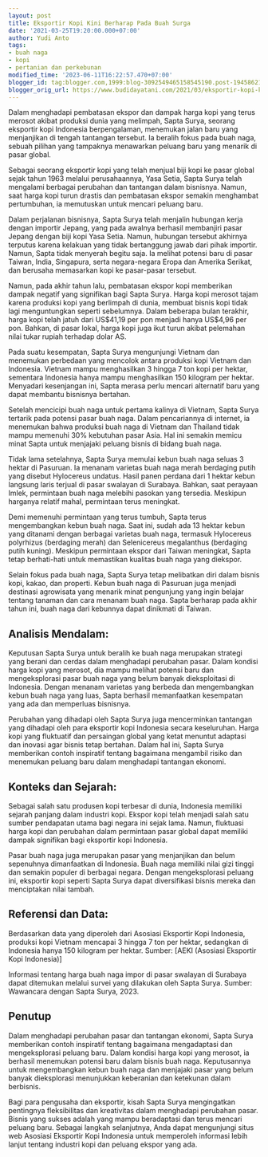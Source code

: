 ```yaml
---
layout: post
title: Eksportir Kopi Kini Berharap Pada Buah Surga
date: '2021-03-25T19:20:00.000+07:00'
author: Yudi Anto
tags:
- buah naga
- kopi
- pertanian dan perkebunan
modified_time: '2023-06-11T16:22:57.470+07:00'
blogger_id: tag:blogger.com,1999:blog-3092549465158545190.post-1945862151060634538
blogger_orig_url: https://www.budidayatani.com/2021/03/eksportir-kopi-kini-berharap-pada-buah.html
---
```


<p>Dalam menghadapi pembatasan ekspor dan dampak harga kopi yang terus merosot akibat produksi dunia yang melimpah, Sapta Surya, seorang eksportir kopi Indonesia berpengalaman, menemukan jalan baru yang menjanjikan di tengah tantangan tersebut. Ia beralih fokus pada buah naga, sebuah pilihan yang tampaknya menawarkan peluang baru yang menarik di pasar global.</p><p>Sebagai seorang eksportir kopi yang telah menjual biji kopi ke pasar global sejak tahun 1963 melalui perusahaannya, Yasa Setia, Sapta Surya telah mengalami berbagai perubahan dan tantangan dalam bisnisnya. Namun, saat harga kopi turun drastis dan pembatasan ekspor semakin menghambat pertumbuhan, ia memutuskan untuk mencari peluang baru.</p><p>Dalam perjalanan bisnisnya, Sapta Surya telah menjalin hubungan kerja dengan importir Jepang, yang pada awalnya berhasil membanjiri pasar Jepang dengan biji kopi Yasa Setia. Namun, hubungan tersebut akhirnya terputus karena kelakuan yang tidak bertanggung jawab dari pihak importir. Namun, Sapta tidak menyerah begitu saja. Ia melihat potensi baru di pasar Taiwan, India, Singapura, serta negara-negara Eropa dan Amerika Serikat, dan berusaha memasarkan kopi ke pasar-pasar tersebut.</p><p>Namun, pada akhir tahun lalu, pembatasan ekspor kopi memberikan dampak negatif yang signifikan bagi Sapta Surya. Harga kopi merosot tajam karena produksi kopi yang berlimpah di dunia, membuat bisnis kopi tidak lagi menguntungkan seperti sebelumnya. Dalam beberapa bulan terakhir, harga kopi telah jatuh dari US$41,19 per pon menjadi hanya US$4,96 per pon. Bahkan, di pasar lokal, harga kopi juga ikut turun akibat pelemahan nilai tukar rupiah terhadap dolar AS.</p><p>Pada suatu kesempatan, Sapta Surya mengunjungi Vietnam dan menemukan perbedaan yang mencolok antara produksi kopi Vietnam dan Indonesia. Vietnam mampu menghasilkan 3 hingga 7 ton kopi per hektar, sementara Indonesia hanya mampu menghasilkan 150 kilogram per hektar. Menyadari kesenjangan ini, Sapta merasa perlu mencari alternatif baru yang dapat membantu bisnisnya bertahan.</p><p>Setelah mencicipi buah naga untuk pertama kalinya di Vietnam, Sapta Surya tertarik pada potensi pasar buah naga. Dalam pencariannya di internet, ia menemukan bahwa produksi buah naga di Vietnam dan Thailand tidak mampu memenuhi 30% kebutuhan pasar Asia. Hal ini semakin memicu minat Sapta untuk menjajaki peluang bisnis di bidang buah naga.</p><p>Tidak lama setelahnya, Sapta Surya memulai kebun buah naga seluas 3 hektar di Pasuruan. Ia menanam varietas buah naga merah berdaging putih yang disebut Hylocereus undatus. Hasil panen perdana dari 1 hektar kebun langsung laris terjual di pasar swalayan di Surabaya. Bahkan, saat perayaan Imlek, permintaan buah naga melebihi pasokan yang tersedia. Meskipun harganya relatif mahal, permintaan terus meningkat.</p><p>Demi memenuhi permintaan yang terus tumbuh, Sapta terus mengembangkan kebun buah naga. Saat ini, sudah ada 13 hektar kebun yang ditanami dengan berbagai varietas buah naga, termasuk Hylocereus polyrhizus (berdaging merah) dan Selenicereus megalanthus (berdaging putih kuning). Meskipun permintaan ekspor dari Taiwan meningkat, Sapta tetap berhati-hati untuk memastikan kualitas buah naga yang diekspor.</p><p>Selain fokus pada buah naga, Sapta Surya tetap melibatkan diri dalam bisnis kopi, kakao, dan properti. Kebun buah naga di Pasuruan juga menjadi destinasi agrowisata yang menarik minat pengunjung yang ingin belajar tentang tanaman dan cara menanam buah naga. Sapta berharap pada akhir tahun ini, buah naga dari kebunnya dapat dinikmati di Taiwan.</p><h2>Analisis Mendalam:</h2><p>Keputusan Sapta Surya untuk beralih ke buah naga merupakan strategi yang berani dan cerdas dalam menghadapi perubahan pasar. Dalam kondisi harga kopi yang merosot, dia mampu melihat potensi baru dan mengeksplorasi pasar buah naga yang belum banyak dieksploitasi di Indonesia. Dengan menanam varietas yang berbeda dan mengembangkan kebun buah naga yang luas, Sapta berhasil memanfaatkan kesempatan yang ada dan memperluas bisnisnya.</p><p>Perubahan yang dihadapi oleh Sapta Surya juga mencerminkan tantangan yang dihadapi oleh para eksportir kopi Indonesia secara keseluruhan. Harga kopi yang fluktuatif dan persaingan global yang ketat menuntut adaptasi dan inovasi agar bisnis tetap bertahan. Dalam hal ini, Sapta Surya memberikan contoh inspiratif tentang bagaimana mengambil risiko dan menemukan peluang baru dalam menghadapi tantangan ekonomi.</p><h2>Konteks dan Sejarah:</h2><p>Sebagai salah satu produsen kopi terbesar di dunia, Indonesia memiliki sejarah panjang dalam industri kopi. Ekspor kopi telah menjadi salah satu sumber pendapatan utama bagi negara ini sejak lama. Namun, fluktuasi harga kopi dan perubahan dalam permintaan pasar global dapat memiliki dampak signifikan bagi eksportir kopi Indonesia.</p><p>Pasar buah naga juga merupakan pasar yang menjanjikan dan belum sepenuhnya dimanfaatkan di Indonesia. Buah naga memiliki nilai gizi tinggi dan semakin populer di berbagai negara. Dengan mengeksplorasi peluang ini, eksportir kopi seperti Sapta Surya dapat diversifikasi bisnis mereka dan menciptakan nilai tambah.</p><h2>Referensi dan Data:</h2><p>Berdasarkan data yang diperoleh dari Asosiasi Eksportir Kopi Indonesia, produksi kopi Vietnam mencapai 3 hingga 7 ton per hektar, sedangkan di Indonesia hanya 150 kilogram per hektar. Sumber: [AEKI (Asosiasi Eksportir Kopi Indonesia)]</p><p>Informasi tentang harga buah naga impor di pasar swalayan di Surabaya dapat ditemukan melalui survei yang dilakukan oleh Sapta Surya. Sumber: Wawancara dengan Sapta Surya, 2023.</p><h2>Penutup</h2><p>Dalam menghadapi perubahan pasar dan tantangan ekonomi, Sapta Surya memberikan contoh inspiratif tentang bagaimana mengadaptasi dan mengeksplorasi peluang baru. Dalam kondisi harga kopi yang merosot, ia berhasil menemukan potensi baru dalam bisnis buah naga. Keputusannya untuk mengembangkan kebun buah naga dan menjajaki pasar yang belum banyak dieksplorasi menunjukkan keberanian dan ketekunan dalam berbisnis.</p><p>Bagi para pengusaha dan eksportir, kisah Sapta Surya mengingatkan pentingnya fleksibilitas dan kreativitas dalam menghadapi perubahan pasar. Bisnis yang sukses adalah yang mampu beradaptasi dan terus mencari peluang baru. Sebagai langkah selanjutnya, Anda dapat mengunjungi situs web Asosiasi Eksportir Kopi Indonesia untuk memperoleh informasi lebih lanjut tentang industri kopi dan peluang ekspor yang ada.</p>